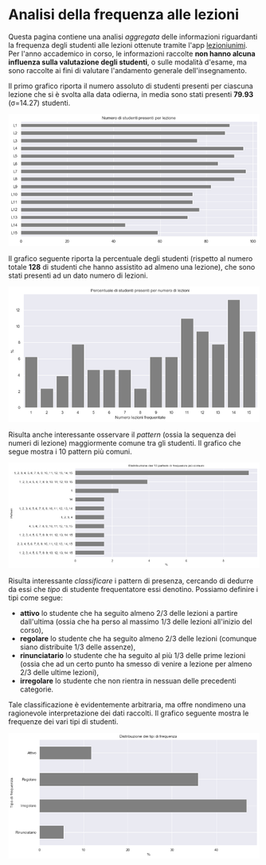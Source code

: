 # Analisi della frequenza alle lezioni

Questa pagina contiene una analisi *aggregata* delle informazioni riguardanti la frequenza degli studenti alle lezioni ottenute tramite l'app [lezioniunimi](https://easystaff.divsi.unimi.it/PortaleStudenti/index.php?view=infoapp). Per l'anno accademico in corso, le informazioni raccolte **non hanno alcuna influenza sulla valutazione degli studenti**, o sulle modalità d'esame, ma sono raccolte ai fini di valutare l'andamento generale dell'insegnamento.





Il primo grafico riporta il numero assoluto di studenti presenti 
per ciascuna lezione che si è svolta alla data odierna, in media
sono stati presenti **79.93** (σ=14.27) studenti.




![png](frequenze_files/frequenze_6_0.png)






Il grafico seguente riporta la percentuale degli studenti (rispetto al numero 
totale **128** di studenti che hanno assistito ad almeno una lezione), che sono stati 
presenti ad un dato numero di lezioni.





![png](frequenze_files/frequenze_9_0.png)


Risulta anche interessante osservare il *pattern* (ossia la sequenza dei numeri di lezione) maggiormente comune tra gli studenti. Il grafico che segue mostra i 10 pattern più comuni.


![png](frequenze_files/frequenze_12_0.png)


Risulta interessante *classificare* i pattern di presenza, cercando di dedurre da essi che *tipo* di studente frequentatore essi denotino. Possiamo definire i tipi come segue:

* **attivo** lo studente che ha seguito almeno 2/3 delle lezioni a partire dall'ultima (ossia che ha perso al massimo 1/3 delle lezioni all'inizio del corso),
* **regolare** lo studente che ha seguito almeno 2/3 delle lezioni (comunque siano distribuite 1/3 delle assenze),
* **rinunciatario** lo studente che ha seguito al più 1/3 delle prime lezioni (ossia che ad un certo punto ha smesso di venire a lezione per almeno 2/3 delle ultime lezioni),
* **irregolare** lo studente che non rientra in nessuan delle precedenti categorie.

Tale classificazione è evidentemente arbitraria, ma offre nondimeno una ragionevole interpretazione dei dati raccolti. Il grafico seguente mostra le frequenze dei vari tipi di studenti.


![png](frequenze_files/frequenze_15_0.png)

